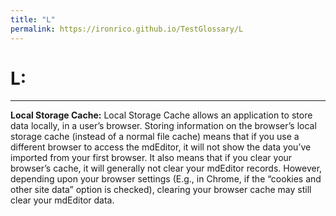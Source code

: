 ```yaml
---
title: "L"
permalink: https://ironrico.github.io/TestGlossary/L
---
```

# **L:** 
___

**Local Storage Cache:**
Local Storage Cache allows an application to store data locally, in a user’s browser. 
Storing information on the browser’s local storage cache (instead of a normal file cache) means that if you use a 
different browser to access the mdEditor, it will not show the data you’ve imported from your first browser. 
It also means that if you clear your browser’s cache, it will generally not clear your mdEditor records. 
However, depending upon your browser settings (E.g., in Chrome, if the “cookies and other site data” option is checked), 
clearing your browser cache may still clear your mdEditor data.
